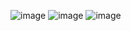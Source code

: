 ![image](https://github.com/user-attachments/assets/97c008a6-14af-4206-aafc-24899d2627b4)
![image](https://github.com/user-attachments/assets/7ae743b3-277f-4c8c-b110-cbc78d357063)
![image](https://github.com/user-attachments/assets/5f32af17-b1c6-49d3-8d33-0bad05f25e08)


